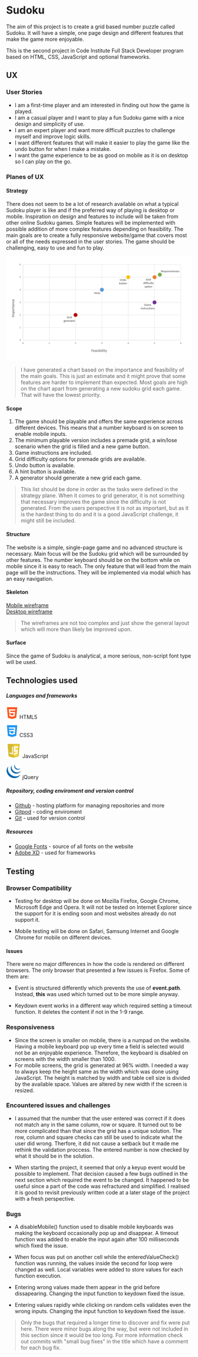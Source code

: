 # Sudoku
The aim of this project is to create a grid based number puzzle called Sudoku. It will have a simple, one page design and different features that make the game more enjoyable.
  
This is the second project in Code Institute Full Stack Developer program based on HTML, CSS, JavaScript and optional frameworks.

## UX

### User Stories

- I am a first-time player and am interested in finding out how the game is played.
- I am a casual player and I want to play a fun Sudoku game with a nice design and simplicity of use.
- I am an expert player and want more difficult puzzles to challenge myself and improve logic skills.
- I want different features that will make it easier to play the game like the undo button for when I make a mistake.
- I want the game experience to be as good on mobile as it is on desktop so I can play on the go.

### Planes of UX

#### Strategy

There does not seem to be a lot of research available on what a typical Sudoku player is like and if the preferred way of playing is desktop or mobile. Inspiration on design and features to include will be taken from other online Sudoku games. Simple features will be implemented with possible addition of more complex features depending on feasibility. The main goals are to create a fully responsive website/game that covers most or all of the needs expressed in the user stories. The game should be challenging, easy to use and fun to play.  

![Importance/viability chart](assets/images/README_images/chart.jpg)

> I have generated a chart based on the importance and feasibility of the main goals. This is just an estimate and it might prove that some features are harder to implement than expected. Most goals are high on the chart apart from generating a new sudoku grid each game. That will have the lowest priority.

#### Scope

1. The game should be playable and offers the same experience across different devices. This means that a number keyboard is on screen to enable mobile inputs.
2. The minimum playable version includes a premade grid, a win/lose scenario when the grid is filled and a new game button.
3. Game instructions are included.
4. Grid difficulty options for premade grids are available.
5. Undo button is available.
6. A hint button is available.
7. A generator should generate a new grid each game.

> This list should be done in order as the tasks were defined in the strategy plane. When it comes to grid generator, it is not something that necessary improves the game since the difficulty is not generated. From the users perspective it is not as important, but as it is the hardest thing to do and it is a good JavaScript challenge, it might still be included.

#### Structure
The website is a simple, single-page game and no advanced structure is necessary. Main focus will be the Sudoku grid which will be surrounded by other features. The number keyboard should be on the bottom while on mobile since it is easy to reach. The only feature that will lead from the main page will be the instructions. They will be implemented via modal which has an easy navigation.

#### Skeleton
[Mobile wireframe](assets/images/README_images/mobile-wireframe.png)  
[Desktop wireframe](assets/images/README_images/desktop-wireframe.png)


> The wireframes are not too complex and just show the general layout which will more than likely be improved upon.


#### Surface
Since the game of Sudoku is analytical, a more serious, non-script font type will be used. 

## Technologies used

##### Languages and frameworks

![HTML5 icon](assets/images/README_images/html-icon.png) HTML5  

![CSS3 icon](assets/images/README_images/css-icon.png) CSS3  

![JavaScript icon](assets/images/README_images/javascript-icon.png) JavaScript  

![jQuery icon](assets/images/README_images/jquery-icon.png) jQuery

##### Repository, coding enviroment and version control

- [Github](https://www.gitpod.io/) - hosting platform for managing repositories and more
- [Gitpod](https://www.gitpod.io/) - coding enviroment
- [Git](https://git-scm.com/) - used for version control

#####  Resources

- [Google Fonts](https://fonts.google.com/) - source of all fonts on the website
- [Adobe XD](https://www.adobe.com/ie/products/xd.html) - used for frameworks
<!-- - [Am I responsive](http://ami.responsivedesign.is/) - website look comparison above the project title -->

## Testing 

### Browser Compatibility

- Testing for desktop will be done on Mozilla Firefox, Google Chrome, Microsoft Edge and Opera. It will not be tested on Internet Explorer since the support for it is ending soon and most websites already do not support it.  

- Mobile testing will be done on Safari, Samsung Internet and Google Chrome for mobile on different devices.

#### Issues

There were no major differences in how the code is rendered on different browsers. The only browser that presented a few issues is Firefox. Some of them are:

- Event is structured differently which prevents the use of **event.path**. Instead, **this** was used which turned out to be more simple anyway.  

- Keydown event works in a different way which required setting a timeout function. It deletes the content if not in the 1-9 range. 
 
### Responsiveness

- Since the screen is smaller on mobile, there is a numpad on the website. Having a mobile keyboard pop up every time a field is selected would not be an enjoyable experience. Therefore, the keyboard is disabled on screens with the width smaller than 1000.  
- For mobile screens, the grid is generated at 96% width. I needed a way to always keep the height same as the width which was done using JavaScript. The height is matched by width and table cell size is divided by the available space. Values are altered by new width if the screen is resized.

### Encountered issues and challenges

- I assumed that the number that the user entered was correct if it does not match any in the same column, row or square. It turned out to be more complicated than that since the grid has a unique solution. The row, column and square checks can still be used to indicate what the user did wrong. Therfore, it did not cause a setback but it made me rethink the validation proccess. The entered number is now checked by what it should be in the solution.  

- When starting the project, it seemed that only a keyup event would be possible to implement. That decision caused a few bugs outlined in the next section which required the event to be changed. It happened to be useful since a part of the code was refractured and simplified. I realised it is good to revisit previously written code at a later stage of the project with a fresh perspective.

### Bugs

- A disableMobile() function used to disable mobile keyboards was making the keyboard occasionally pop up and disappear. A timeout function was added to enable the input again after 100 milliseconds which fixed the issue.  

- When focus was put on another cell while the enteredValueCheck() function was running, the values inside the second for loop were changed as well. Local variables were added to store values for each function execution.  

- Entering wrong values made them appear in the grid before dissapearing. Changing the input function to keydown fixed the issue.  

- Entering values rapidly while clicking on random cells validates even the wrong inputs. Changing the input function to keydown fixed the issue.
> Only the bugs that required a longer time to discover and fix were put here. There were minor bugs along the way, but were not included in this section since it would be too long. For more information check out commits with "small bug fixes" in the title which have a comment for each bug fix.

